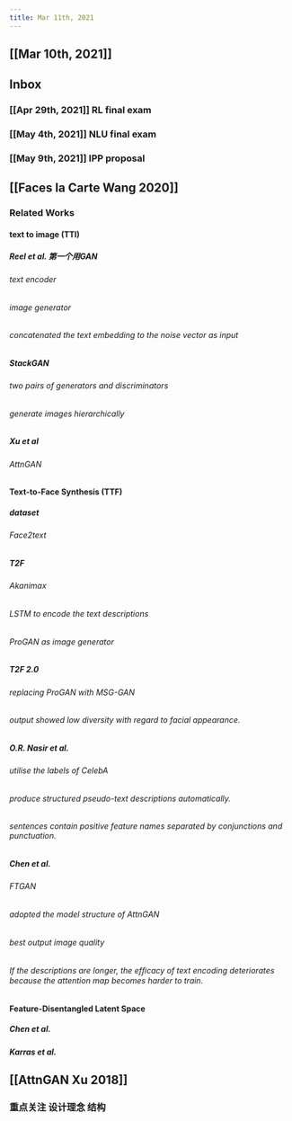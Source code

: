 ```yaml
---
title: Mar 11th, 2021
---
```


## [[Mar 10th, 2021]]
## Inbox
### [[Apr 29th, 2021]] RL final exam
### [[May 4th, 2021]] NLU final exam
### [[May 9th, 2021]] IPP proposal
## [[Faces la Carte Wang 2020]]
### Related Works
#### text to image (TTI)
##### Reel et al. 第一个用GAN
###### text encoder
###### image generator
###### concatenated the text embedding to the noise vector as input
##### StackGAN
###### two pairs of generators and discriminators
###### generate images hierarchically
##### Xu et al
###### AttnGAN
#### Text-to-Face Synthesis (TTF)
##### dataset
###### Face2text
##### T2F
###### Akanimax
###### LSTM to encode the text descriptions
###### ProGAN as image generator
##### T2F 2.0
###### replacing ProGAN with MSG-GAN
###### output showed low diversity with regard to facial appearance.
##### O.R. Nasir et al.
###### utilise the labels of CelebA
###### produce structured pseudo-text descriptions automatically.
###### sentences contain positive feature names separated by conjunctions and punctuation.
##### Chen et al.
###### FTGAN
###### adopted the model structure of AttnGAN
###### best output image quality
###### If the descriptions are longer, the efﬁcacy of text encoding deteriorates because the attention map becomes harder to train.
#### Feature-Disentangled Latent Space
##### Chen et al.
##### Karras et al.
## [[AttnGAN Xu 2018]]
### 重点关注 设计理念 结构
###
